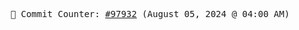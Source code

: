 <p align="center">
    <samp>
        📮 Commit Counter: <a href="https://github.com/Javascript-void0/Javascript-void0/commits/main">#97932</a> (August 05, 2024 @ 04:00 AM)
    </samp>
</p>
